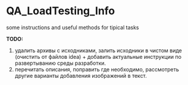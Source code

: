 # QA_LoadTesting_Info

some instructions and useful methods for tipical tasks

__TODO:__
1. удалить архивы с исходниками, залить исходники в чистом виде (очистить от файлов idea) + добавить актуальные инструкции по развертыванию среды разработки.
2. перечитать описания, поправить где необходимо, рассмотреть другие варианты добавления изображений в текст.
